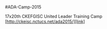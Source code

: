 #ADA-Camp-2015

17x20th CKEFGISC United Leader Training Camp  
[http://ckeisc.nctucs.net/ada2015/][link]

[link]: http://ckeisc.nctucs.net/ada2015/